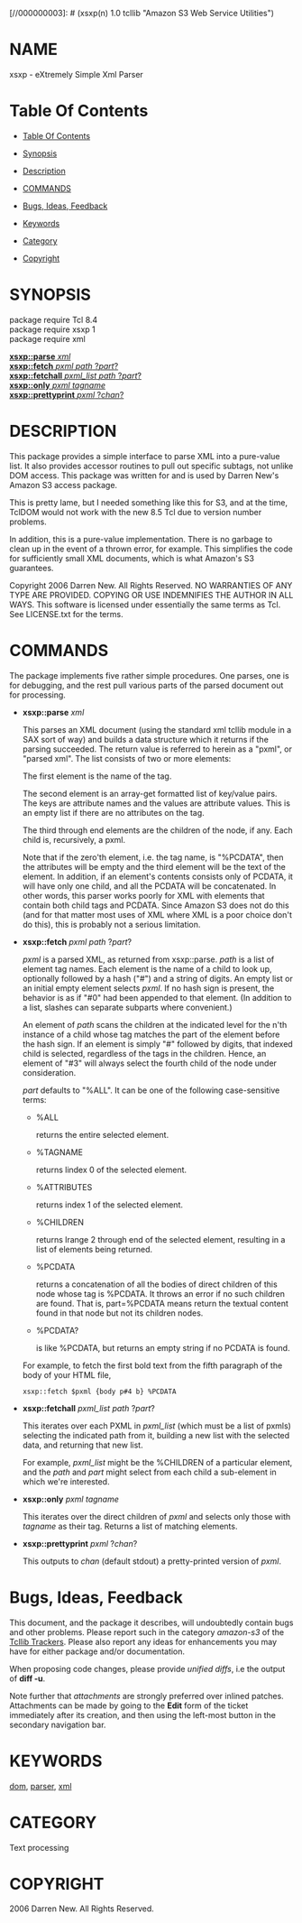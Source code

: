 
[//000000001]: # (xsxp - Amazon S3 Web Service Utilities)
[//000000002]: # (Generated from file 'xsxp.man' by tcllib/doctools with format 'markdown')
[//000000003]: # (xsxp(n) 1.0 tcllib "Amazon S3 Web Service Utilities")

# NAME

xsxp - eXtremely Simple Xml Parser

# <a name='toc'></a>Table Of Contents

  -  [Table Of Contents](#toc)

  -  [Synopsis](#synopsis)

  -  [Description](#section1)

  -  [COMMANDS](#section2)

  -  [Bugs, Ideas, Feedback](#section3)

  -  [Keywords](#keywords)

  -  [Category](#category)

  -  [Copyright](#copyright)

# <a name='synopsis'></a>SYNOPSIS

package require Tcl 8.4  
package require xsxp 1  
package require xml  

[__xsxp::parse__ *xml*](#1)  
[__xsxp::fetch__ *pxml* *path* ?*part*?](#2)  
[__xsxp::fetchall__ *pxml_list* *path* ?*part*?](#3)  
[__xsxp::only__ *pxml* *tagname*](#4)  
[__xsxp::prettyprint__ *pxml* ?*chan*?](#5)  

# <a name='description'></a>DESCRIPTION

This package provides a simple interface to parse XML into a pure-value list. It
also provides accessor routines to pull out specific subtags, not unlike DOM
access. This package was written for and is used by Darren New's Amazon S3
access package.

This is pretty lame, but I needed something like this for S3, and at the time,
TclDOM would not work with the new 8.5 Tcl due to version number problems.

In addition, this is a pure-value implementation. There is no garbage to clean
up in the event of a thrown error, for example. This simplifies the code for
sufficiently small XML documents, which is what Amazon's S3 guarantees.

Copyright 2006 Darren New. All Rights Reserved. NO WARRANTIES OF ANY TYPE ARE
PROVIDED. COPYING OR USE INDEMNIFIES THE AUTHOR IN ALL WAYS. This software is
licensed under essentially the same terms as Tcl. See LICENSE.txt for the terms.

# <a name='section2'></a>COMMANDS

The package implements five rather simple procedures. One parses, one is for
debugging, and the rest pull various parts of the parsed document out for
processing.

  - <a name='1'></a>__xsxp::parse__ *xml*

    This parses an XML document (using the standard xml tcllib module in a SAX
    sort of way) and builds a data structure which it returns if the parsing
    succeeded. The return value is referred to herein as a "pxml", or "parsed
    xml". The list consists of two or more elements:

    The first element is the name of the tag.

    The second element is an array-get formatted list of key/value pairs. The
    keys are attribute names and the values are attribute values. This is an
    empty list if there are no attributes on the tag.

    The third through end elements are the children of the node, if any. Each
    child is, recursively, a pxml.

    Note that if the zero'th element, i.e. the tag name, is "%PCDATA", then the
    attributes will be empty and the third element will be the text of the
    element. In addition, if an element's contents consists only of PCDATA, it
    will have only one child, and all the PCDATA will be concatenated. In other
    words, this parser works poorly for XML with elements that contain both
    child tags and PCDATA. Since Amazon S3 does not do this (and for that matter
    most uses of XML where XML is a poor choice don't do this), this is probably
    not a serious limitation.

  - <a name='2'></a>__xsxp::fetch__ *pxml* *path* ?*part*?

    *pxml* is a parsed XML, as returned from xsxp::parse. *path* is a list of
    element tag names. Each element is the name of a child to look up,
    optionally followed by a hash ("#") and a string of digits. An empty list or
    an initial empty element selects *pxml*. If no hash sign is present, the
    behavior is as if "#0" had been appended to that element. (In addition to a
    list, slashes can separate subparts where convenient.)

    An element of *path* scans the children at the indicated level for the n'th
    instance of a child whose tag matches the part of the element before the
    hash sign. If an element is simply "#" followed by digits, that indexed
    child is selected, regardless of the tags in the children. Hence, an element
    of "#3" will always select the fourth child of the node under consideration.

    *part* defaults to "%ALL". It can be one of the following case-sensitive
    terms:

      * %ALL

        returns the entire selected element.

      * %TAGNAME

        returns lindex 0 of the selected element.

      * %ATTRIBUTES

        returns index 1 of the selected element.

      * %CHILDREN

        returns lrange 2 through end of the selected element, resulting in a
        list of elements being returned.

      * %PCDATA

        returns a concatenation of all the bodies of direct children of this
        node whose tag is %PCDATA. It throws an error if no such children are
        found. That is, part=%PCDATA means return the textual content found in
        that node but not its children nodes.

      * %PCDATA?

        is like %PCDATA, but returns an empty string if no PCDATA is found.

    For example, to fetch the first bold text from the fifth paragraph of the
    body of your HTML file,

        xsxp::fetch $pxml {body p#4 b} %PCDATA

  - <a name='3'></a>__xsxp::fetchall__ *pxml_list* *path* ?*part*?

    This iterates over each PXML in *pxml_list* (which must be a list of pxmls)
    selecting the indicated path from it, building a new list with the selected
    data, and returning that new list.

    For example, *pxml_list* might be the %CHILDREN of a particular element, and
    the *path* and *part* might select from each child a sub-element in which
    we're interested.

  - <a name='4'></a>__xsxp::only__ *pxml* *tagname*

    This iterates over the direct children of *pxml* and selects only those with
    *tagname* as their tag. Returns a list of matching elements.

  - <a name='5'></a>__xsxp::prettyprint__ *pxml* ?*chan*?

    This outputs to *chan* (default stdout) a pretty-printed version of *pxml*.

# <a name='section3'></a>Bugs, Ideas, Feedback

This document, and the package it describes, will undoubtedly contain bugs and
other problems. Please report such in the category *amazon-s3* of the [Tcllib
Trackers](http://core.tcl.tk/tcllib/reportlist). Please also report any ideas
for enhancements you may have for either package and/or documentation.

When proposing code changes, please provide *unified diffs*, i.e the output of
__diff -u__.

Note further that *attachments* are strongly preferred over inlined patches.
Attachments can be made by going to the __Edit__ form of the ticket immediately
after its creation, and then using the left-most button in the secondary
navigation bar.

# <a name='keywords'></a>KEYWORDS

[dom](../../../../index.md#dom), [parser](../../../../index.md#parser),
[xml](../../../../index.md#xml)

# <a name='category'></a>CATEGORY

Text processing

# <a name='copyright'></a>COPYRIGHT

2006 Darren New. All Rights Reserved.
